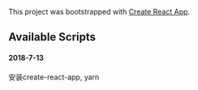 This project was bootstrapped with [Create React App](https://github.com/facebook/create-react-app).

## Available Scripts

#### 2018-7-13

安装create-react-app, yarn
